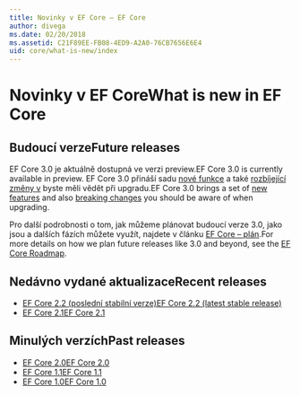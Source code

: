 ```yaml
---
title: Novinky v EF Core – EF Core
author: divega
ms.date: 02/20/2018
ms.assetid: C21F89EE-FB08-4ED9-A2A0-76CB7656E6E4
uid: core/what-is-new/index
---
```


# <a name="what-is-new-in-ef-core"></a><span data-ttu-id="357b6-102">Novinky v EF Core</span><span class="sxs-lookup"><span data-stu-id="357b6-102">What is new in EF Core</span></span>

## <a name="future-releases"></a><span data-ttu-id="357b6-103">Budoucí verze</span><span class="sxs-lookup"><span data-stu-id="357b6-103">Future releases</span></span>

<span data-ttu-id="357b6-104">EF Core 3.0 je aktuálně dostupná ve verzi preview.</span><span class="sxs-lookup"><span data-stu-id="357b6-104">EF Core 3.0 is currently available in preview.</span></span> <span data-ttu-id="357b6-105">EF Core 3.0 přináší sadu [nové funkce](xref:core/what-is-new/ef-core-3.0/features) a také [rozbíjející změny v](xref:core/what-is-new/ef-core-3.0/breaking-changes) byste měli vědět při upgradu.</span><span class="sxs-lookup"><span data-stu-id="357b6-105">EF Core 3.0 brings a set of [new features](xref:core/what-is-new/ef-core-3.0/features) and also [breaking changes](xref:core/what-is-new/ef-core-3.0/breaking-changes) you should be aware of when upgrading.</span></span>

<span data-ttu-id="357b6-106">Pro další podrobnosti o tom, jak můžeme plánovat budoucí verze 3.0, jako jsou a dalších fázích můžete využít, najdete v článku [EF Core – plán](xref:core/what-is-new/roadmap).</span><span class="sxs-lookup"><span data-stu-id="357b6-106">For more details on how we plan future releases like 3.0 and beyond, see the [EF Core Roadmap](xref:core/what-is-new/roadmap).</span></span>

## <a name="recent-releases"></a><span data-ttu-id="357b6-107">Nedávno vydané aktualizace</span><span class="sxs-lookup"><span data-stu-id="357b6-107">Recent releases</span></span>

- [<span data-ttu-id="357b6-108">EF Core 2.2 (poslední stabilní verze)</span><span class="sxs-lookup"><span data-stu-id="357b6-108">EF Core 2.2 (latest stable release)</span></span>](xref:core/what-is-new/ef-core-2.2)
- [<span data-ttu-id="357b6-109">EF Core 2.1</span><span class="sxs-lookup"><span data-stu-id="357b6-109">EF Core 2.1</span></span>](xref:core/what-is-new/ef-core-2.1)

## <a name="past-releases"></a><span data-ttu-id="357b6-110">Minulých verzích</span><span class="sxs-lookup"><span data-stu-id="357b6-110">Past releases</span></span>

- [<span data-ttu-id="357b6-111">EF Core 2.0</span><span class="sxs-lookup"><span data-stu-id="357b6-111">EF Core 2.0</span></span>](xref:core/what-is-new/ef-core-2.0)
- [<span data-ttu-id="357b6-112">EF Core 1.1</span><span class="sxs-lookup"><span data-stu-id="357b6-112">EF Core 1.1</span></span>](xref:core/what-is-new/ef-core-1.1)
- [<span data-ttu-id="357b6-113">EF Core 1.0</span><span class="sxs-lookup"><span data-stu-id="357b6-113">EF Core 1.0</span></span>](xref:core/what-is-new/ef-core-1.0)

